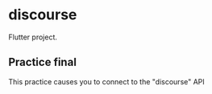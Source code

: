 # discourse

Flutter project.

## Practice final

This practice causes you to connect to the "discourse" API
